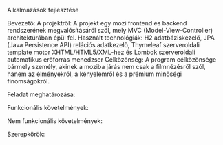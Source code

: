 Alkalmazások fejlesztése

Bevezető:
	A projektről:
		A projekt egy mozi frontend és backend rendszerének megvalósításáról szól, mely MVC (Model-View-Controller) architektúrában épül fel. Használt technológiák: H2 adatbáziskezelő, JPA (Java Persistence API) relációs adatkezelő,
		Thymeleaf szerveroldali template motor XHTML/HTML5/XML-hez és Lombok szerveroldali automatikus erőforrás menedzser
	Célközönség:
		A program célközönsége bármely személy, akinek a moziba járás nem csak a filmnézésről szól, hanem az élményekről, a kényelemről és a prémium minőségi finomságokról.

Feladat meghatározása:

Funkcionális követelmények:

Nem funkcionális követelmények:

Szerepkörök:
		